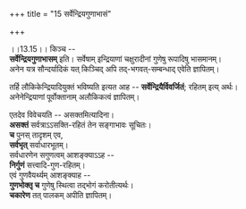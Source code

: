 +++
title = "15 सर्वेन्द्रियगुणाभासं"

+++
  
  
।।13.15।। किञ्च --  
**सर्वेन्द्रियगुणाभासम्** इति। सर्वेषाम् इन्द्रियाणां चक्षुरादीनां गुणेषु रूपादिषु भासमानम्।  
अनेन यत्र सौन्दर्यादिकं यत् किञ्चिद् अपि तद्-भगवत्-सम्बन्धाद् एवेति ज्ञापितम्। 

तर्हि लौकिकेन्द्रियादियुक्तं भविष्यति इत्यत आह -- **सर्वेन्द्रियैर्विवर्जितं**; रहितम् इत्य् अर्थः।  
अनेनेन्द्रियाणां पूर्वोक्तानाम् अलौकिकत्वं ज्ञापितम्। 

एतदेव विवेचयति -- असक्तमित्यादिना।  
**असक्तं** सर्वत्राऽऽसक्ति-रहितं तेन सङ्गाभावः सूचितः।  
**च** पुनस् तादृशम् एव,  
**सर्वभृत्** सर्वाधारभूतम्।  
सर्वधारणेन सगुणत्वम् आशङ्क्याऽऽह --  
**निर्गुणं** सत्त्वादि-गुण-रहितम्।  
एवं गुणवैयर्थ्यम् आशङ्क्याह --  
**गुणभोक्तृ च** गुणेषु स्थित्वा तद्भोगं करोतीत्यर्थः।  
**चकारेण** तत् पालकम् अपीति ज्ञापितम्।  
  
